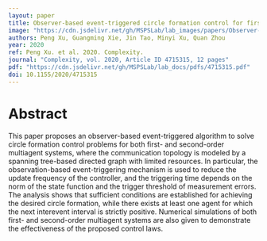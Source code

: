 ```yaml
---
layout: paper
title: Observer-based event-triggered circle formation control for first- And second-order multiagent systems
image: "https://cdn.jsdelivr.net/gh/MSPSLab/lab_images/papers/Observer-based-event-triggered.png"
authors: Peng Xu, Guangming Xie, Jin Tao, Minyi Xu, Quan Zhou
year: 2020
ref: Peng Xu. et al. 2020. Complexity.
journal: "Complexity, vol. 2020, Article ID 4715315, 12 pages"
pdf: "https://cdn.jsdelivr.net/gh/MSPSLab/lab_docs/pdfs/4715315.pdf"
doi: 10.1155/2020/4715315
---
```


# Abstract

This paper proposes an observer-based event-triggered algorithm to solve circle formation control problems for both first- and second-order multiagent systems, where the communication topology is modeled by a spanning tree-based directed graph with limited resources. In particular, the observation-based event-triggering mechanism is used to reduce the update frequency of the controller, and the triggering time depends on the norm of the state function and the trigger threshold of measurement errors. The analysis shows that sufficient conditions are established for achieving the desired circle formation, while there exists at least one agent for which the next interevent interval is strictly positive. Numerical simulations of both first- and second-order multiagent systems are also given to demonstrate the effectiveness of the proposed control laws.